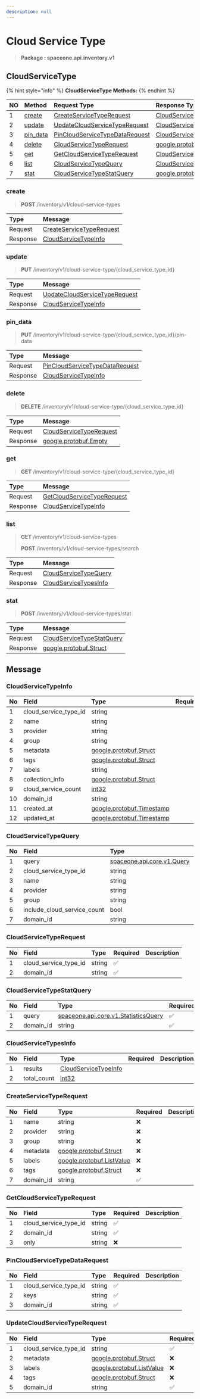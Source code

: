 ```yaml
---
description: null
---
```


# Cloud Service Type

> **Package : spaceone.api.inventory.v1**

## CloudServiceType

{% hint style="info" %}
**CloudServiceType Methods:**
{% endhint %}

| NO | Method | Request Type | Response Type | Description |
| :--- | :--- | :--- | :--- | :--- |
| 1 | [create](cloud-service-type.md#create) | [CreateServiceTypeRequest](cloud-service-type.md#createservicetyperequest) | [CloudServiceTypeInfo](cloud-service-type.md#cloudservicetypeinfo) |  |
| 2 | [update](cloud-service-type.md#update) | [UpdateCloudServiceTypeRequest](cloud-service-type.md#updatecloudservicetyperequest) | [CloudServiceTypeInfo](cloud-service-type.md#cloudservicetypeinfo) |  |
| 3 | [pin\_data](cloud-service-type.md#pin_data) | [PinCloudServiceTypeDataRequest](cloud-service-type.md#pincloudservicetypedatarequest) | [CloudServiceTypeInfo](cloud-service-type.md#cloudservicetypeinfo) |  |
| 4 | [delete](cloud-service-type.md#delete) | [CloudServiceTypeRequest](cloud-service-type.md#cloudservicetyperequest) | [google.protobuf.Empty](https://github.com/protocolbuffers/protobuf/blob/master/src/google/protobuf/empty.proto) |  |
| 5 | [get](cloud-service-type.md#get) | [GetCloudServiceTypeRequest](cloud-service-type.md#getcloudservicetyperequest) | [CloudServiceTypeInfo](cloud-service-type.md#cloudservicetypeinfo) |  |
| 6 | [list](cloud-service-type.md#list) | [CloudServiceTypeQuery](cloud-service-type.md#cloudservicetypequery) | [CloudServiceTypesInfo](cloud-service-type.md#cloudservicetypesinfo) |  |
| 7 | [stat](cloud-service-type.md#stat) | [CloudServiceTypeStatQuery](cloud-service-type.md#cloudservicetypestatquery) | [google.protobuf.Struct](https://github.com/protocolbuffers/protobuf/blob/master/src/google/protobuf/struct.proto) |  |

### create

> **POST** /inventory/v1/cloud-service-types

| Type | Message |
| :--- | :--- |
| Request | [CreateServiceTypeRequest](cloud-service-type.md#createservicetyperequest) |
| Response | [CloudServiceTypeInfo](cloud-service-type.md#cloudservicetypeinfo) |

### update

> **PUT** /inventory/v1/cloud-service-type/{cloud\_service\_type\_id}

| Type | Message |
| :--- | :--- |
| Request | [UpdateCloudServiceTypeRequest](cloud-service-type.md#updatecloudservicetyperequest) |
| Response | [CloudServiceTypeInfo](cloud-service-type.md#cloudservicetypeinfo) |

### pin\_data

> **PUT** /inventory/v1/cloud-service-type/{cloud\_service\_type\_id}/pin-data

| Type | Message |
| :--- | :--- |
| Request | [PinCloudServiceTypeDataRequest](cloud-service-type.md#pincloudservicetypedatarequest) |
| Response | [CloudServiceTypeInfo](cloud-service-type.md#cloudservicetypeinfo) |

### delete

> **DELETE** /inventory/v1/cloud-service-type/{cloud\_service\_type\_id}

| Type | Message |
| :--- | :--- |
| Request | [CloudServiceTypeRequest](cloud-service-type.md#cloudservicetyperequest) |
| Response | [google.protobuf.Empty](https://github.com/protocolbuffers/protobuf/blob/master/src/google/protobuf/empty.proto) |

### get

> **GET** /inventory/v1/cloud-service-type/{cloud\_service\_type\_id}

| Type | Message |
| :--- | :--- |
| Request | [GetCloudServiceTypeRequest](cloud-service-type.md#getcloudservicetyperequest) |
| Response | [CloudServiceTypeInfo](cloud-service-type.md#cloudservicetypeinfo) |

### list

> **GET** /inventory/v1/cloud-service-types
>
> **POST** /inventory/v1/cloud-service-types/search

| Type | Message |
| :--- | :--- |
| Request | [CloudServiceTypeQuery](cloud-service-type.md#cloudservicetypequery) |
| Response | [CloudServiceTypesInfo](cloud-service-type.md#cloudservicetypesinfo) |

### stat

> **POST** /inventory/v1/cloud-service-types/stat

| Type | Message |
| :--- | :--- |
| Request | [CloudServiceTypeStatQuery](cloud-service-type.md#cloudservicetypestatquery) |
| Response | [google.protobuf.Struct](https://github.com/protocolbuffers/protobuf/blob/master/src/google/protobuf/struct.proto) |

## Message

### CloudServiceTypeInfo

| No | Field | Type | Required | Description |
| :--- | :--- | :--- | :--- | :--- |
| 1 | cloud\_service\_type\_id | string |  |  |
| 2 | name | string |  |  |
| 3 | provider | string |  |  |
| 4 | group | string |  |  |
| 5 | metadata | [google.protobuf.Struct](https://github.com/protocolbuffers/protobuf/blob/master/src/google/protobuf/struct.proto) |  |  |
| 6 | tags | [google.protobuf.Struct](https://github.com/protocolbuffers/protobuf/blob/master/src/google/protobuf/struct.proto) |  |  |
| 7 | labels | string |  |  |
| 8 | collection\_info | [google.protobuf.Struct](https://github.com/protocolbuffers/protobuf/blob/master/src/google/protobuf/struct.proto) |  |  |
| 9 | cloud\_service\_count | [int32](https://github.com/protocolbuffers/protobuf/blob/master/src/google/protobuf/type.proto) |  |  |
| 10 | domain\_id | string |  |  |
| 11 | created\_at | [google.protobuf.Timestamp](https://github.com/protocolbuffers/protobuf/blob/master/src/google/protobuf/timestamp.proto) |  |  |
| 12 | updated\_at | [google.protobuf.Timestamp](https://github.com/protocolbuffers/protobuf/blob/master/src/google/protobuf/timestamp.proto) |  |  |

### CloudServiceTypeQuery

| No | Field | Type | Required | Description |
| :--- | :--- | :--- | :--- | :--- |
| 1 | query | [spaceone.api.core.v1.Query](https://spaceone-dev.gitbook.io/api-reference/common-v1/search-query) | ❌ |  |
| 2 | cloud\_service\_type\_id | string | ❌ |  |
| 3 | name | string | ❌ |  |
| 4 | provider | string | ❌ |  |
| 5 | group | string | ❌ |  |
| 6 | include\_cloud\_service\_count | bool | ❌ |  |
| 7 | domain\_id | string | ❌ |  |

### CloudServiceTypeRequest

| No | Field | Type | Required | Description |
| :--- | :--- | :--- | :--- | :--- |
| 1 | cloud\_service\_type\_id | string | ✅ |  |
| 2 | domain\_id | string | ✅ |  |

### CloudServiceTypeStatQuery

| No | Field | Type | Required | Description |
| :--- | :--- | :--- | :--- | :--- |
| 1 | query | [spaceone.api.core.v1.StatisticsQuery](https://spaceone-dev.gitbook.io/api-reference/common-v1/statistics-query) | ✅ |  |
| 2 | domain\_id | string | ✅ |  |

### CloudServiceTypesInfo

| No | Field | Type | Required | Description |
| :--- | :--- | :--- | :--- | :--- |
| 1 | results | [CloudServiceTypeInfo](cloud-service-type.md#cloudservicetypeinfo) |  |  |
| 2 | total\_count | [int32](https://github.com/protocolbuffers/protobuf/blob/master/src/google/protobuf/type.proto) |  |  |

### CreateServiceTypeRequest

| No | Field | Type | Required | Description |
| :--- | :--- | :--- | :--- | :--- |
| 1 | name | string | ❌ |  |
| 2 | provider | string | ❌ |  |
| 3 | group | string | ❌ |  |
| 4 | metadata | [google.protobuf.Struct](https://github.com/protocolbuffers/protobuf/blob/master/src/google/protobuf/struct.proto) | ❌ |  |
| 5 | labels | [google.protobuf.ListValue](https://developers.google.com/protocol-buffers/docs/reference/overview) | ❌ |  |
| 6 | tags | [google.protobuf.Struct](https://github.com/protocolbuffers/protobuf/blob/master/src/google/protobuf/struct.proto) | ❌ |  |
| 7 | domain\_id | string | ✅ |  |

### GetCloudServiceTypeRequest

| No | Field | Type | Required | Description |
| :--- | :--- | :--- | :--- | :--- |
| 1 | cloud\_service\_type\_id | string | ✅ |  |
| 2 | domain\_id | string | ✅ |  |
| 3 | only | string | ❌ |  |

### PinCloudServiceTypeDataRequest

| No | Field | Type | Required | Description |
| :--- | :--- | :--- | :--- | :--- |
| 1 | cloud\_service\_type\_id | string | ✅ |  |
| 2 | keys | string | ✅ |  |
| 3 | domain\_id | string | ✅ |  |

### UpdateCloudServiceTypeRequest

| No | Field | Type | Required | Description |
| :--- | :--- | :--- | :--- | :--- |
| 1 | cloud\_service\_type\_id | string | ✅ |  |
| 2 | metadata | [google.protobuf.Struct](https://github.com/protocolbuffers/protobuf/blob/master/src/google/protobuf/struct.proto) | ❌ |  |
| 3 | labels | [google.protobuf.ListValue](https://developers.google.com/protocol-buffers/docs/reference/overview) | ❌ |  |
| 4 | tags | [google.protobuf.Struct](https://github.com/protocolbuffers/protobuf/blob/master/src/google/protobuf/struct.proto) | ❌ |  |
| 5 | domain\_id | string | ✅ |  |

